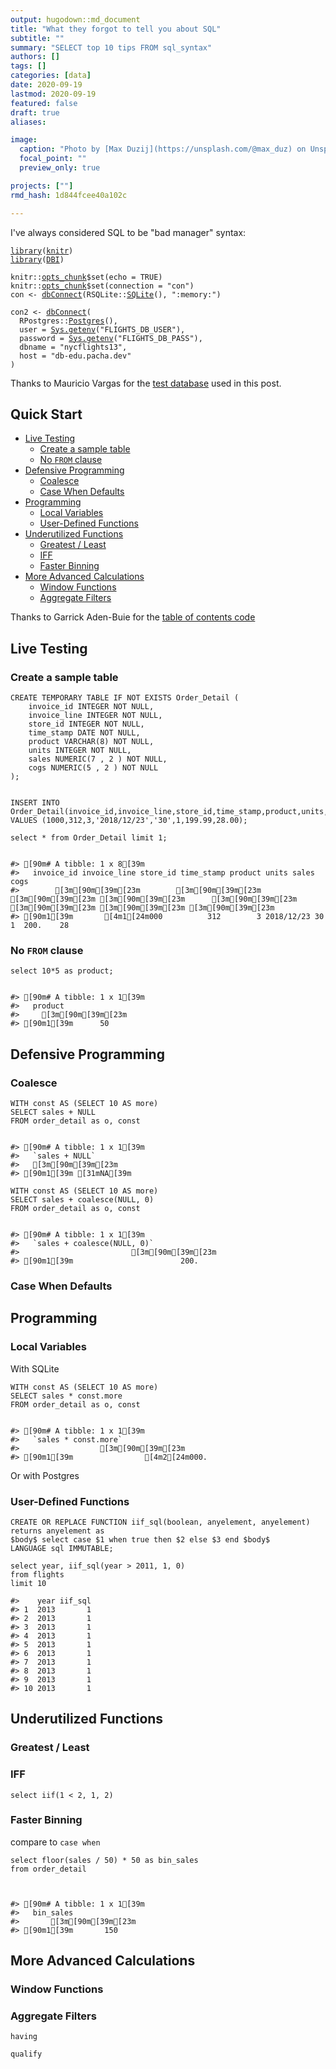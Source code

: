 ```yaml
---
output: hugodown::md_document
title: "What they forgot to tell you about SQL"
subtitle: ""
summary: "SELECT top 10 tips FROM sql_syntax"
authors: []
tags: []
categories: [data]
date: 2020-09-19
lastmod: 2020-09-19
featured: false
draft: true
aliases:

image:
  caption: "Photo by [Max Duzij](https://unsplash.com/@max_duz) on Unsplash"
  focal_point: ""
  preview_only: true

projects: [""]
rmd_hash: 1d844fcee40a102c

---
```


I've always considered SQL to be "bad manager" syntax:

<div class="highlight">

</div>

<div class="highlight">

<pre class='chroma'><code class='language-r' data-lang='r'><span class='nf'><a href='https://rdrr.io/r/base/library.html'>library</a></span>(<span class='k'><a href='https://yihui.org/knitr'>knitr</a></span>)
<span class='nf'><a href='https://rdrr.io/r/base/library.html'>library</a></span>(<span class='k'><a href='http://r-dbi.github.io/DBI'>DBI</a></span>)

<span class='k'>knitr</span>::<span class='k'><a href='https://rdrr.io/pkg/knitr/man/opts_chunk.html'>opts_chunk</a></span><span class='o'>$</span><span class='nf'>set</span>(echo = <span class='kc'>TRUE</span>)
<span class='k'>knitr</span>::<span class='k'><a href='https://rdrr.io/pkg/knitr/man/opts_chunk.html'>opts_chunk</a></span><span class='o'>$</span><span class='nf'>set</span>(connection = <span class='s'>"con"</span>)
<span class='k'>con</span> <span class='o'>&lt;-</span> <span class='nf'><a href='https://dbi.r-dbi.org/reference/dbConnect.html'>dbConnect</a></span>(<span class='k'>RSQLite</span>::<span class='nf'><a href='https://rsqlite.r-dbi.org/reference/SQLite.html'>SQLite</a></span>(), <span class='s'>":memory:"</span>)

<span class='k'>con2</span> <span class='o'>&lt;-</span> <span class='nf'><a href='https://dbi.r-dbi.org/reference/dbConnect.html'>dbConnect</a></span>(
  <span class='k'>RPostgres</span>::<span class='nf'><a href='https://rpostgres.r-dbi.org/reference/Postgres.html'>Postgres</a></span>(),
  user = <span class='nf'><a href='https://rdrr.io/r/base/Sys.getenv.html'>Sys.getenv</a></span>(<span class='s'>"FLIGHTS_DB_USER"</span>),
  password = <span class='nf'><a href='https://rdrr.io/r/base/Sys.getenv.html'>Sys.getenv</a></span>(<span class='s'>"FLIGHTS_DB_PASS"</span>),
  dbname = <span class='s'>"nycflights13"</span>,
  host = <span class='s'>"db-edu.pacha.dev"</span>
)</code></pre>

</div>

Thanks to Mauricio Vargas for the [test database](https://db-edu.pacha.dev/) used in this post.

Quick Start
-----------

<div class='highlight'>

-   [Live Testing](#live-testing)
    -   [Create a sample table](#create-a-sample-table)
    -   [No `FROM` clause](#no-%60from%60-clause)
-   [Defensive Programming](#defensive-programming)
    -   [Coalesce](#coalesce)
    -   [Case When Defaults](#case-when-defaults)
-   [Programming](#programming)
    -   [Local Variables](#local-variables)
    -   [User-Defined Functions](#user-defined-functions)
-   [Underutilized Functions](#underutilized-functions)
    -   [Greatest / Least](#greatest-/-least)
    -   [IFF](#iff)
    -   [Faster Binning](#faster-binning)
-   [More Advanced Calculations](#more-advanced-calculations)
    -   [Window Functions](#window-functions)
    -   [Aggregate Filters](#aggregate-filters)
        </div>

Thanks to Garrick Aden-Buie for the [table of contents code](https://gist.github.com/gadenbuie/c83e078bf8c81b035e32c3fc0cf04ee8)

Live Testing
------------

### Create a sample table

<div class="highlight">

<pre class='chroma'><code class='language-r' data-lang='r'>CREATE TEMPORARY TABLE IF NOT EXISTS Order_Detail (
    invoice_id INTEGER NOT NULL,
    invoice_line INTEGER NOT NULL,
    store_id INTEGER NOT NULL,
    time_stamp DATE NOT NULL,
    product VARCHAR(8) NOT NULL,
    units INTEGER NOT NULL,
    sales NUMERIC(7 , 2 ) NOT NULL,
    cogs NUMERIC(5 , 2 ) NOT NULL
);

</code></pre>

</div>

<div class="highlight">

<pre class='chroma'><code class='language-r' data-lang='r'>INSERT INTO Order_Detail(invoice_id,invoice_line,store_id,time_stamp,product,units,sales,cogs) VALUES (1000,312,3,'2018/12/23','30',1,199.99,28.00);
</code></pre>

</div>

<div class="highlight">

<pre class='chroma'><code class='language-r' data-lang='r'>select * from Order_Detail limit 1;


#> [90m# A tibble: 1 x 8[39m
#>   invoice_id invoice_line store_id time_stamp product units sales  cogs
#>        [3m[90m<int>[39m[23m        [3m[90m<int>[39m[23m    [3m[90m<int>[39m[23m [3m[90m<chr>[39m[23m      [3m[90m<chr>[39m[23m   [3m[90m<int>[39m[23m [3m[90m<dbl>[39m[23m [3m[90m<int>[39m[23m
#> [90m1[39m       [4m1[24m000          312        3 2018/12/23 30          1  200.    28
</code></pre>

</div>

### No `FROM` clause

<div class="highlight">

<pre class='chroma'><code class='language-r' data-lang='r'>select 10*5 as product;


#> [90m# A tibble: 1 x 1[39m
#>   product
#>     [3m[90m<int>[39m[23m
#> [90m1[39m      50
</code></pre>

</div>

Defensive Programming
---------------------

### Coalesce

<div class="highlight">

<pre class='chroma'><code class='language-r' data-lang='r'>WITH const AS (SELECT 10 AS more)
SELECT sales + NULL
FROM order_detail as o, const


#> [90m# A tibble: 1 x 1[39m
#>   `sales + NULL`
#>   [3m[90m<lgl>[39m[23m         
#> [90m1[39m [31mNA[39m
</code></pre>

</div>

<div class="highlight">

<pre class='chroma'><code class='language-r' data-lang='r'>WITH const AS (SELECT 10 AS more)
SELECT sales + coalesce(NULL, 0)
FROM order_detail as o, const


#> [90m# A tibble: 1 x 1[39m
#>   `sales + coalesce(NULL, 0)`
#>                         [3m[90m<dbl>[39m[23m
#> [90m1[39m                        200.
</code></pre>

</div>

### Case When Defaults

Programming
-----------

### Local Variables

With SQLite

<div class="highlight">

<pre class='chroma'><code class='language-r' data-lang='r'>WITH const AS (SELECT 10 AS more)
SELECT sales * const.more
FROM order_detail as o, const


#> [90m# A tibble: 1 x 1[39m
#>   `sales * const.more`
#>                  [3m[90m<dbl>[39m[23m
#> [90m1[39m                [4m2[24m000.
</code></pre>

</div>

Or with Postgres

### User-Defined Functions

<div class="highlight">

<pre class='chroma'><code class='language-r' data-lang='r'>CREATE OR REPLACE FUNCTION iif_sql(boolean, anyelement, anyelement) returns anyelement as
$body$ select case $1 when true then $2 else $3 end $body$
LANGUAGE sql IMMUTABLE;
</code></pre>

</div>

<div class="highlight">

<pre class='chroma'><code class='language-r' data-lang='r'>select year, iif_sql(year > 2011, 1, 0)
from flights
limit 10
</code></pre>

</div>

<div class="highlight">

<pre class='chroma'><code class='language-r' data-lang='r'><span class='c'>#&gt;    year iif_sql</span>
<span class='c'>#&gt; 1  2013       1</span>
<span class='c'>#&gt; 2  2013       1</span>
<span class='c'>#&gt; 3  2013       1</span>
<span class='c'>#&gt; 4  2013       1</span>
<span class='c'>#&gt; 5  2013       1</span>
<span class='c'>#&gt; 6  2013       1</span>
<span class='c'>#&gt; 7  2013       1</span>
<span class='c'>#&gt; 8  2013       1</span>
<span class='c'>#&gt; 9  2013       1</span>
<span class='c'>#&gt; 10 2013       1</span></code></pre>

</div>

Underutilized Functions
-----------------------

### Greatest / Least

### IFF

<div class="highlight">

<pre class='chroma'><code class='language-r' data-lang='r'>select iif(1 < 2, 1, 2)
</code></pre>

</div>

### Faster Binning

compare to `case when`

<div class="highlight">

<pre class='chroma'><code class='language-r' data-lang='r'>select floor(sales / 50) * 50 as bin_sales
from order_detail



#> [90m# A tibble: 1 x 1[39m
#>   bin_sales
#>       [3m[90m<int>[39m[23m
#> [90m1[39m       150
</code></pre>

</div>

More Advanced Calculations
--------------------------

### Window Functions

### Aggregate Filters

`having`

`qualify`

